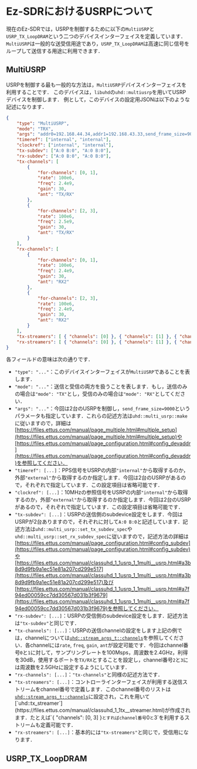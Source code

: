 # Ez-SDRにおけるUSRPについて

現在のEz-SDRでは，USRPを制御するために以下の`MultiUSRP`と`USRP_TX_LoopDRAM`という二つのデバイスインターフェイスを定義しています．
`MultiUSRP`は一般的な送受信用途であり，`USRP_TX_LoopDRAM`は高速に同じ信号をループして送信する用途に利用できます．

## MultiUSRP

USRPを制御する最も一般的な方法は，`MultiUSRP`デバイスインターフェイスを利用することです．
このデバイスは，`libuhd`の`uhd::multiusrp`を用いてUSRPデバイスを制御します．
例として，このデバイスの設定用JSONは以下のような記述になります．

```json
{
    "type": "MultiUSRP",
    "mode": "TRX",
    "args": "addr0=192.168.44.34,addr1=192.168.43.33,send_frame_size=9000",
    "timeref": ["internal", "internal"],
    "clockref": ["internal", "internal"],
    "tx-subdev": ["A:0 B:0", "A:0 B:0"],
    "rx-subdev": ["A:0 B:0", "A:0 B:0"],
    "tx-channels": [
        {
            "for-channels": [0, 1],
            "rate": 100e6,
            "freq": 2.4e9,
            "gain": 30,
            "ant": "TX/RX"
        },
        {
            "for-channels": [2, 3],
            "rate": 100e6,
            "freq": 2.5e9,
            "gain": 30,
            "ant": "TX/RX"
        }
    ],
    "rx-channels": [
        {
            "for-channels": [0, 1],
            "rate": 100e6,
            "freq": 2.4e9,
            "gain": 30,
            "ant": "RX2"
        },
        {
            "for-channels": [2, 3],
            "rate": 100e6,
            "freq": 2.4e9,
            "gain": 30,
            "ant": "RX2"
        }
    ],
    "tx-streamers": [ { "channels": [0] }, { "channels": [1] }, { "channels": [2] }, { "channels": [3] } ],
    "rx-streamers": [ { "channels": [0] }, { "channels": [1] }, { "channels": [2] }, { "channels": [3] } ]
}
```

各フィールドの意味は次の通りです．

* `"type": "..."`：このデバイスインターフェイスが`MultiUSRP`であることを表します．
* `"mode": "..."`：送信と受信の両方を扱うことを表します．もし，送信のみの場合は`"mode": "TX"`とし，受信のみの場合は`"mode": "RX"`としてください．
* `"args": "..."`：今回は2台のUSRPを制御し，`send_frame_size=9000`というパラメータも指定しています．これらの記述方法は`uhd::multi_usrp::make`に従いますので，詳細は[https://files.ettus.com/manual/page_multiple.html#multiple_setup](https://files.ettus.com/manual/page_multiple.html#multiple_setup)や[https://files.ettus.com/manual/page_configuration.html#config_devaddr](https://files.ettus.com/manual/page_configuration.html#config_devaddr)を参照してください．
* `"timeref": [...]`：PPS信号をUSRPの内部`"internal"`から取得するのか，外部`"external"`から取得するのか指定します．今回は2台のUSRPがあるので，それぞれで指定しています．この設定項目は省略可能です．
* `"clockref": [...]`：10MHzの参照信号をUSRPの内部`"internal"`から取得するのか，外部`"external"`から取得するのか指定します．今回は2台のUSRPがあるので，それぞれで指定しています．この設定項目は省略可能です．
* `"tx-subdev": [...]`：USRPの送信側のsubdevice設定をします．今回はUSRPが2台ありますので，それぞれに対して`A:0 B:0`と記述しています．記述方法は`uhd::multi_usrp::set_tx_subdev_spec`や`uhd::multi_usrp::set_rx_subdev_spec`に従いますので，記述方法の詳細は[https://files.ettus.com/manual/page_configuration.html#config_subdev](https://files.ettus.com/manual/page_configuration.html#config_subdev)や[https://files.ettus.com/manual/classuhd_1_1usrp_1_1multi__usrp.html#a3b8d9d9fb9a1ec51e81a207cd299e517](https://files.ettus.com/manual/classuhd_1_1usrp_1_1multi__usrp.html#a3b8d9d9fb9a1ec51e81a207cd299e517)及び[https://files.ettus.com/manual/classuhd_1_1usrp_1_1multi__usrp.html#a7f94ed00059cc7dd30567d031b3f9679](https://files.ettus.com/manual/classuhd_1_1usrp_1_1multi__usrp.html#a7f94ed00059cc7dd30567d031b3f9679)を参照してください．
* `"rx-subdev": [...]`：USRPの受信側のsubdevice設定をします．記述方法は`"tx-subdev"`と同じです．
* `"tx-channels": [...]`：USRPの送信channelの設定をします上記の例では，channelについては[`uhd::stream_args_t::channels`](https://files.ettus.com/manual/structuhd_1_1stream__args__t.html#aebfb903c0cb6c040d78ef90917e55a61)を参照してください．各channelには`rate`, `freq`, `gain`, `ant`が設定可能です．今回はchannel番号`0`と`1`に対して，サンプリングレートを100Msps，周波数を2.4GHz，利得を30dB，使用するポートを`TX/RX`とすることを設定し，channel番号`2`と`3`には周波数を2.5GHzに設定するようにしています．
* `"rx-channels": [...]`：`"tx-channels"`と同様の記述方法です．
* `"tx-streamers": [...]`：コントローラインターフェイスが利用する送信ストリームをchannel番号で定義します．このchannel番号のリストは[`uhd::stream_args_t::channels`]([https://files.ettus.com/manual/structuhd_1_1stream__args__t.html](https://files.ettus.com/manual/structuhd_1_1stream__args__t.html#aebfb903c0cb6c040d78ef90917e55a61))に設定され，これを用いて[`uhd::tx_streamer`](https://files.ettus.com/manual/classuhd_1_1tx__streamer.html)が作成されます．たとえば`{ "channels": [0, 3] }`とすればchannel番号`0`と`3`を利用するストリームも定義可能です．
* `"rx-streamers": [...]`：基本的には`"tx-streamers"`と同じで，受信用になります．

## USRP_TX_LoopDRAM
